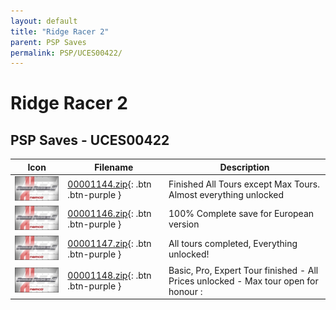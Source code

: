 ```yaml
---
layout: default
title: "Ridge Racer 2"
parent: PSP Saves
permalink: PSP/UCES00422/
---
```

# Ridge Racer 2

## PSP Saves - UCES00422

| Icon | Filename | Description |
|------|----------|-------------|
| ![Ridge Racer 2](ICON0.PNG) | [00001144.zip](00001144.zip){: .btn .btn-purple } | Finished All Tours except Max Tours. Almost everything unlocked |
| ![Ridge Racer 2](ICON0.PNG) | [00001146.zip](00001146.zip){: .btn .btn-purple } | 100% Complete save for European version |
| ![Ridge Racer 2](ICON0.PNG) | [00001147.zip](00001147.zip){: .btn .btn-purple } | All tours completed, Everything unlocked! |
| ![Ridge Racer 2](ICON0.PNG) | [00001148.zip](00001148.zip){: .btn .btn-purple } | Basic, Pro, Expert Tour finished - All Prices unlocked - Max tour open for honour : |
